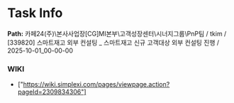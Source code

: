 # Task Info

**Path:** 카페24(주)\본사사업장\[CG]MI본부\고객성장센터\시너지그룹\PnP팀 / tkim / [339820] 스마트재고 외부 컨설팅 _ 스마트재고 신규 고객대상 외부 컨설팅 진행 / 2025-10-01_00-00-00

### WIKI
- ["https://wiki.simplexi.com/pages/viewpage.action?pageId=2309834306"]

